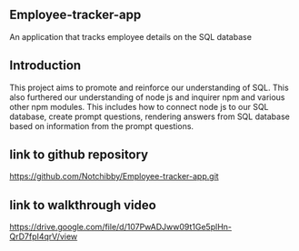 ## Employee-tracker-app
An application that tracks employee details on the SQL database

## Introduction
This project aims to promote and reinforce our understanding of SQL. This also furthered our understanding of node js and inquirer npm and various other npm modules. This includes how to connect node js to our SQL database,  create prompt questions, rendering answers from SQL database based on information from the prompt questions. 

## link to github repository
https://github.com/Notchibby/Employee-tracker-app.git 

## link to walkthrough video
https://drive.google.com/file/d/107PwADJww09t1Ge5plHn-QrD7fpI4qrV/view


